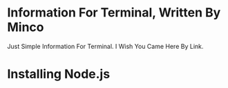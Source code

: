 # Information For Terminal, Written By Minco
Just Simple Information For Terminal. I Wish You Came Here By Link.

# Installing Node.js
